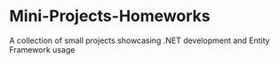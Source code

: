 # Mini-Projects-Homeworks
A collection of small projects showcasing .NET development and Entity Framework usage
